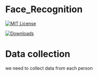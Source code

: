 # Face_Recognition  
[![MIT License](https://img.shields.io/badge/Opencv-download-red)](https://pypi.org/project/opencv-python/)

[![Downloads](https://pepy.tech/badge/opencv-python)](https://pepy.tech/project/opencv-python)
# Data collection
we need to collect data from each person
 
